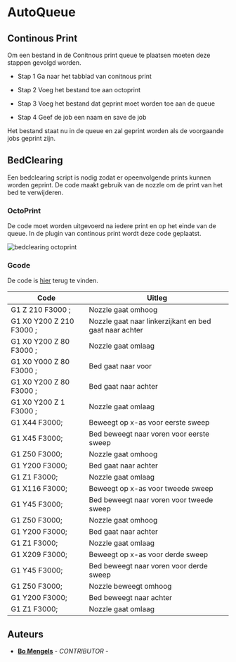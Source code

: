 # AutoQueue

## Continous Print
Om een bestand in de Conitnous print queue te plaatsen moeten deze stappen gevolgd worden.

- Stap 1
    Ga naar het tabblad van conitnous print

- Stap 2
    Voeg het bestand toe aan octoprint 

- Stap 3
    Voeg het bestand dat geprint moet worden toe aan de queue

- Stap 4
    Geef de job een naam en save de job

Het bestand staat nu in de queue en zal geprint worden als de voorgaande jobs geprint zijn.

## BedClearing

Een bedclearing script is nodig zodat er opeenvolgende prints kunnen worden geprint. De code maakt gebruik van de nozzle om de print van het bed te verwijderen.

### OctoPrint

De code moet worden uitgevoerd na iedere print en op het einde van de queue. In de plugin van continous print wordt deze code geplaatst.

![bedclearing octoprint](https://user-images.githubusercontent.com/79916496/200277744-76a09bcc-5003-4456-b4dc-ff604bb9cb7f.png)



### Gcode

De code is [hier](https://github.com/12003586/PEM-3D-printer/blob/main/Code/BedClearing/Print%20Removal%20Code%20Prusa%20mk3.gcode) terug te vinden.

|Code                       |  Uitleg                                                |
|---------------------------|--------------------------------------------------------|
| G1 Z 210 F3000 ;          | Nozzle gaat omhoog                                     |
| G1 X0 Y200 Z 210 F3000 ;  | Nozzle gaat naar linkerzijkant en bed gaat naar achter |
| G1 X0 Y200 Z 80 F3000 ;   | Nozzle gaat omlaag                                     |
| G1 X0 Y000 Z 80 F3000 ;   | Bed gaat naar voor                                     |
| G1 X0 Y200 Z 80 F3000 ;   | Bed gaat naar achter                                   |
| G1 X0 Y200 Z 1 F3000 ;    | Nozzle gaat omlaag                                     |
| G1 X44 F3000;             | Beweegt op x-as voor eerste sweep                      |
| G1 X45 F3000;             | Bed beweegt naar voren voor eerste sweep               |
| G1 Z50 F3000;             | Nozzle gaat omhoog                                     |
| G1 Y200 F3000;            | Bed gaat naar achter                                   |
| G1 Z1 F3000;              | Nozzle gaat omlaag                                     |
| G1 X116 F3000;            | Beweegt op x-as voor tweede sweep                      |
| G1 Y45 F3000;             | Bed beweegt naar voren voor tweede sweep               |
| G1 Z50 F3000;             | Nozzle gaat omhoog                                     |
| G1 Y200 F3000;            | Bed gaat naar achter                                   |
| G1 Z1 F3000;              | Nozzle gaat omlaag                                     |
| G1 X209 F3000;            | Beweegt op x-as voor derde sweep                       |
| G1 Y45 F3000;             | Bed beweegt naar voren voor derde sweep                |
| G1 Z50 F3000;             | Nozzle beweegt omhoog                                  |
| G1 Y200 F3000;            | Bed beweegt naar achter                                |
| G1 Z1 F3000;              | Nozzle gaat omlaag                                     |

## Auteurs
- **[Bo Mengels](https://github.com/12003586)** - _CONTRIBUTOR_ - 



